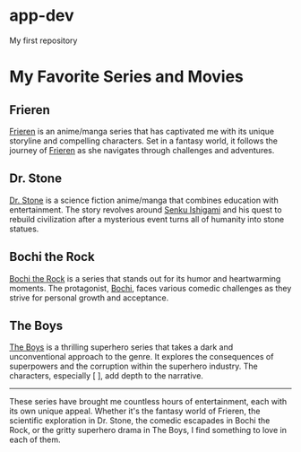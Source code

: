# app-dev
My first repository

# My Favorite Series and Movies

## Frieren

[Frieren]( ) is an anime/manga series that has captivated me with its unique storyline and compelling characters. Set in a fantasy world, it follows the journey of [Frieren]( ) as she navigates through challenges and adventures.

## Dr. Stone

[Dr. Stone]( ) is a science fiction anime/manga that combines education with entertainment. The story revolves around [Senku Ishigami]( ) and his quest to rebuild civilization after a mysterious event turns all of humanity into stone statues.

## Bochi the Rock

[Bochi the Rock]( ) is a series that stands out for its humor and heartwarming moments. The protagonist, [Bochi]( ), faces various comedic challenges as they strive for personal growth and acceptance.

## The Boys

[The Boys]( ) is a thrilling superhero series that takes a dark and unconventional approach to the genre. It explores the consequences of superpowers and the corruption within the superhero industry. The characters, especially [ ], add depth to the narrative.

---

These series have brought me countless hours of entertainment, each with its own unique appeal. Whether it's the fantasy world of Frieren, the scientific exploration in Dr. Stone, the comedic escapades in Bochi the Rock, or the gritty superhero drama in The Boys, I find something to love in each of them.
